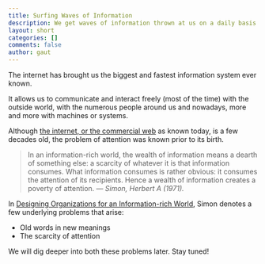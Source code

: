 ```yaml
---
title: Surfing Waves of Information
description: We get waves of information thrown at us on a daily basis. information, attention
layout: short
categories: []
comments: false
author: gaut
---
```

The internet has brought us the biggest and fastest information system ever known.

It allows us to communicate and interact freely (most of the time) with the outside world, with the numerous people around us and nowadays, more and more with machines or systems.

Although [the internet, or the commercial web](/internet-commercial-web) as known today, is a few decades old, the problem of attention was known prior to its birth.

><span class="spoiler"> In an information-rich world, the wealth of information means a dearth of something else: a scarcity of whatever it is that information consumes. What information consumes is rather obvious: it consumes the attention of its recipients. Hence a wealth of information creates a poverty of attention. <cite>— Simon, Herbert A (1971). </cite> </span>

In [Designing Organizations for an Information-rich World](https://web.archive.org/web/20201006235931/https://digitalcollections.library.cmu.edu/awweb/awarchive?type=file&item=33748), Simon denotes a few underlying problems that arise:

- Old words in new meanings
- The scarcity of attention

We will dig deeper into both these problems later. Stay tuned!